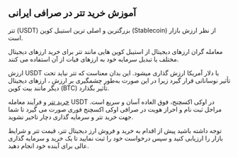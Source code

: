 

## آموزش خرید تتر در صرافی ایرانی

تتر (USDT) بزرگترین و اصلی ترین استیبل کوین (Stablecoin) از نظر ارزش بازار است.

معامله گران ارزهای دیجیتال از استیبل کوین هایی مانند تتر برای خرید ارزهای دیجیتال مختلف یا تبدیل سرمایه خود به ارزهای فیات از آن استفاده می کنند.

ارزش USDT با دلار آمریکا ارزش گذاری میشود. این بدان معناست که تتر نباید تحت تأثیر نوساناتی قرار گیرد زیرا در این صورت به‌طور چشمگیری بر ارزش‌ ، ارزهای دیجیتال دیگر مانند بیت‌ کوین (BTC) تأثیر بگذارد.

[خرید تتر](https://ok-ex.io/buy-and-sell/USDT/) و فرآیند معامله USDT در اوکی اکسچنج، فوق العاده آسان و سریع است. مراحل ثبت نام و احراز هویت در صرافی اوکی اکسچنج فوری صورت می گیرد تا شما جهت خرید تتر و سرمایه گذاری دچار تاخیر نشوید.

توجه داشته باشید پیش از اقدام به خرید و فروش ارز دیجیتال تتر، قیمت تتر و شرایط بازار را ارزیابی کنید و سپس درخواست خود را ثبت نمایید تا یک خرید و سرمایه گذاری عالی برای آینده خود انجام دهید.
